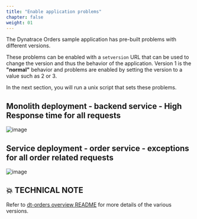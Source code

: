 ```yaml
---
title: "Enable application problems"
chapter: false
weight: 01
---
```


The Dynatrace Orders sample application has pre-built problems with different versions.  

These problems can be enabled with a `setversion` URL that can be used to change the version and thus the behavior of the application. Version 1 is the **"normal"** behavior and problems are enabled by setting the version to a value such as 2 or 3.

In the next section, you will run a unix script that sets these problems.

## Monolith deployment - backend service - High Response time for all requests 

![image](/images/lab3-backend-problem-usecase.png)

## Service deployment - order service - exceptions for all order related requests

![image](/images/lab3-order-problem-usecase.png)

## 💥 **TECHNICAL NOTE**

Refer to [dt-orders overview README](https://github.com/dt-orders/overview) for more details of the various versions.
